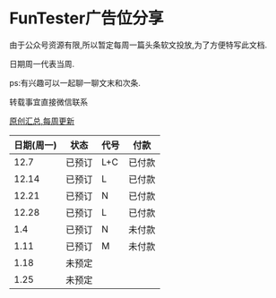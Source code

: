 # FunTester广告位分享

由于公众号资源有限,所以暂定每周一篇头条软文投放,为了方便特写此文档.

日期周一代表当周.

ps:有兴趣可以一起聊一聊文末和次条.

转载事宜直接微信联系

[原创汇总,每周更新](https://gitee.com/fanapi/tester/blob/okay/document/directory.markdown) 

|日期(周一)|状态|代号|付款|
|----|----|----|-----|
|12.7|已预订| L+C|已付款|
|12.14|已预订|L|已付款|
|12.21|已预订|N|已付款|
|12.28|已预订|L|已付款|
|1.4|已预订|N|未付款|
|1.11|已预订|M|未付款|
|1.18|未预定|||
|1.25|未预定|||